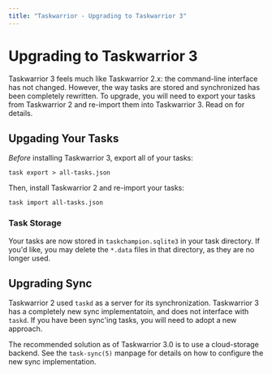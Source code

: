 ```yaml
---
title: "Taskwarrior - Upgrading to Taskwarrior 3"
---
```


# Upgrading to Taskwarrior 3

Taskwarrior 3 feels much like Taskwarrior 2.x: the command-line interface has not changed.
However, the way tasks are stored and synchronized has been completely rewritten.
To upgrade, you will need to export your tasks from Taskwarrior 2 and re-import them into Taskwarrior 3.
Read on for details.

## Upgading Your Tasks

_Before_ installing Taskwarrior 3, export all of your tasks:

```shell
task export > all-tasks.json
```

Then, install Taskwarrior 2 and re-import your tasks:

```shell
task import all-tasks.json
```

### Task Storage

Your tasks are now stored in `taskchampion.sqlite3` in your task directory.
If you'd like, you may delete the `*.data` files in that directory, as they are no longer used.

## Upgrading Sync

Taskwarrior 2 used `taskd` as a server for its synchronization.
Taskwarrior 3 has a completely new sync implementatoin, and does not interface with `taskd`.
If you have been sync'ing tasks, you will need to adopt a new approach.

The recommended solution as of Taskwarrior 3.0 is to use a cloud-storage backend.
See the `task-sync(5)` manpage for details on how to configure the new sync implementation.
